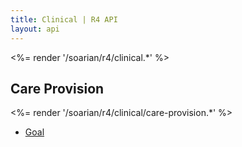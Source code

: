 ```yaml
---
title: Clinical | R4 API
layout: api
---
```


<%= render '/soarian/r4/clinical.*' %>

## Care Provision
<%= render '/soarian/r4/clinical/care-provision.*' %>

* [Goal](/soarian/r4/clinical/care-provision/goal)
